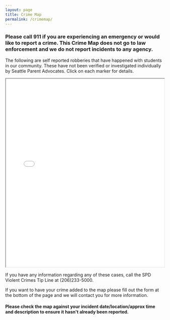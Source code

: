 ```yaml
---
layout: page
title: Crime Map
permalink: /crimemap/
---
```

### Please call 911 if you are experiencing an emergency or would like to report a crime. This Crime Map does not go to law enforcement and we do not report incidents to any agency.

The following are self reported robberies that have happened with students in our community. These have not been verified or investigated individually by Seattle Parent Advocates. Click on each marker for details.


<iframe src="/crime_map.html" style="width:100%; height:600px;">
</iframe>

If you have any information regarding any of these cases, call the SPD Violent Crimes Tip Line at (206)233-5000.

If you want to have your crime added to the map please fill out the form at the bottom of the page and we will contact you for more information.
#### Please check the map against your incident date/location/approx time and description to ensure it hasn't already been reported.
